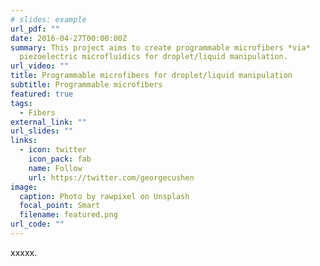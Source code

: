 ```yaml
---
# slides: example
url_pdf: ""
date: 2016-04-27T00:00:00Z
summary: This project aims to create programmable microfibers *via*
  piezoelectric microfluidics for droplet/liquid manipulation.
url_video: ""
title: Programmable microfibers for droplet/liquid manipulation
subtitle: Programmable microfibers
featured: true
tags:
  - Fibers
external_link: ""
url_slides: ""
links:
  - icon: twitter
    icon_pack: fab
    name: Follow
    url: https://twitter.com/georgecushen
image:
  caption: Photo by rawpixel on Unsplash
  focal_point: Smart
  filename: featured.png
url_code: ""
---
```

xxxxx.